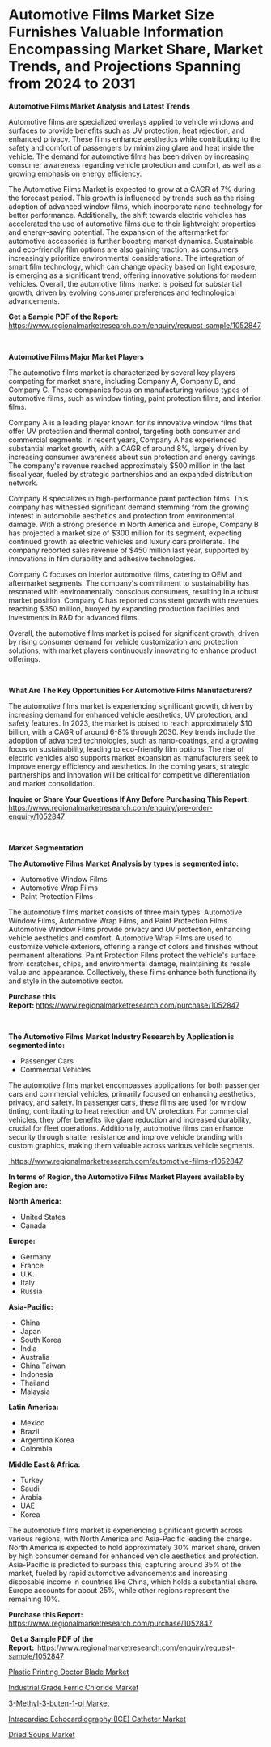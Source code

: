 <p><h1>Automotive Films Market Size Furnishes Valuable Information Encompassing Market Share, Market Trends, and Projections Spanning from 2024 to 2031</h1></p><p><strong>Automotive Films Market Analysis and Latest Trends</strong></p>
<p><p>Automotive films are specialized overlays applied to vehicle windows and surfaces to provide benefits such as UV protection, heat rejection, and enhanced privacy. These films enhance aesthetics while contributing to the safety and comfort of passengers by minimizing glare and heat inside the vehicle. The demand for automotive films has been driven by increasing consumer awareness regarding vehicle protection and comfort, as well as a growing emphasis on energy efficiency.</p><p>The Automotive Films Market is expected to grow at a CAGR of 7% during the forecast period. This growth is influenced by trends such as the rising adoption of advanced window films, which incorporate nano-technology for better performance. Additionally, the shift towards electric vehicles has accelerated the use of automotive films due to their lightweight properties and energy-saving potential. The expansion of the aftermarket for automotive accessories is further boosting market dynamics. Sustainable and eco-friendly film options are also gaining traction, as consumers increasingly prioritize environmental considerations. The integration of smart film technology, which can change opacity based on light exposure, is emerging as a significant trend, offering innovative solutions for modern vehicles. Overall, the automotive films market is poised for substantial growth, driven by evolving consumer preferences and technological advancements.</p></p>
<p><strong>Get a Sample PDF of the Report:&nbsp;</strong> <a href="https://www.regionalmarketresearch.com/enquiry/request-sample/1052847">https://www.regionalmarketresearch.com/enquiry/request-sample/1052847</a></p>
<p>&nbsp;</p>
<p><strong>Automotive Films Major Market Players</strong></p>
<p><p>The automotive films market is characterized by several key players competing for market share, including Company A, Company B, and Company C. These companies focus on manufacturing various types of automotive films, such as window tinting, paint protection films, and interior films.</p><p>Company A is a leading player known for its innovative window films that offer UV protection and thermal control, targeting both consumer and commercial segments. In recent years, Company A has experienced substantial market growth, with a CAGR of around 8%, largely driven by increasing consumer awareness about sun protection and energy savings. The company's revenue reached approximately $500 million in the last fiscal year, fueled by strategic partnerships and an expanded distribution network.</p><p>Company B specializes in high-performance paint protection films. This company has witnessed significant demand stemming from the growing interest in automobile aesthetics and protection from environmental damage. With a strong presence in North America and Europe, Company B has projected a market size of $300 million for its segment, expecting continued growth as electric vehicles and luxury cars proliferate. The company reported sales revenue of $450 million last year, supported by innovations in film durability and adhesive technologies.</p><p>Company C focuses on interior automotive films, catering to OEM and aftermarket segments. The company's commitment to sustainability has resonated with environmentally conscious consumers, resulting in a robust market position. Company C has reported consistent growth with revenues reaching $350 million, buoyed by expanding production facilities and investments in R&D for advanced films.</p><p>Overall, the automotive films market is poised for significant growth, driven by rising consumer demand for vehicle customization and protection solutions, with market players continuously innovating to enhance product offerings.</p></p>
<p>&nbsp;</p>
<p><strong>What Are The Key Opportunities For Automotive Films Manufacturers?</strong></p>
<p><p>The automotive films market is experiencing significant growth, driven by increasing demand for enhanced vehicle aesthetics, UV protection, and safety features. In 2023, the market is poised to reach approximately $10 billion, with a CAGR of around 6-8% through 2030. Key trends include the adoption of advanced technologies, such as nano-coatings, and a growing focus on sustainability, leading to eco-friendly film options. The rise of electric vehicles also supports market expansion as manufacturers seek to improve energy efficiency and aesthetics. In the coming years, strategic partnerships and innovation will be critical for competitive differentiation and market consolidation.</p></p>
<p><strong>Inquire or Share Your Questions If Any Before Purchasing This Report:</strong> <a href="https://www.regionalmarketresearch.com/enquiry/pre-order-enquiry/1052847">https://www.regionalmarketresearch.com/enquiry/pre-order-enquiry/1052847</a></p>
<p>&nbsp;</p>
<p><strong>Market Segmentation</strong></p>
<p><strong>The Automotive Films Market Analysis by types is segmented into:</strong></p>
<p><ul><li>Automotive Window Films</li><li>Automotive Wrap Films</li><li>Paint Protection Films</li></ul></p>
<p><p>The automotive films market consists of three main types: Automotive Window Films, Automotive Wrap Films, and Paint Protection Films. Automotive Window Films provide privacy and UV protection, enhancing vehicle aesthetics and comfort. Automotive Wrap Films are used to customize vehicle exteriors, offering a range of colors and finishes without permanent alterations. Paint Protection Films protect the vehicle's surface from scratches, chips, and environmental damage, maintaining its resale value and appearance. Collectively, these films enhance both functionality and style in the automotive sector.</p></p>
<p><strong>Purchase this Report:&nbsp;</strong><a href="https://www.regionalmarketresearch.com/purchase/1052847">https://www.regionalmarketresearch.com/purchase/1052847</a></p>
<p>&nbsp;</p>
<p><strong>The Automotive Films Market Industry Research by Application is segmented into:</strong></p>
<p><ul><li>Passenger Cars</li><li>Commercial Vehicles</li></ul></p>
<p><p>The automotive films market encompasses applications for both passenger cars and commercial vehicles, primarily focused on enhancing aesthetics, privacy, and safety. In passenger cars, these films are used for window tinting, contributing to heat rejection and UV protection. For commercial vehicles, they offer benefits like glare reduction and increased durability, crucial for fleet operations. Additionally, automotive films can enhance security through shatter resistance and improve vehicle branding with custom graphics, making them valuable across various vehicle segments.</p></p>
<p><a href="https://www.regionalmarketresearch.com/automotive-films-r1052847">&nbsp;https://www.regionalmarketresearch.com/automotive-films-r1052847</a></p>
<p><strong>In terms of Region, the Automotive Films Market Players available by Region are:</strong></p>
<p>
    <p> <strong> North America: </strong>
        <ul>
            <li>United States</li>
            <li>Canada</li>
        </ul>
        </p> 
    <p> <strong> Europe: </strong>
        <ul>
            <li>Germany</li>
            <li>France</li>
            <li>U.K.</li>
            <li>Italy</li>
            <li>Russia</li>
        </ul>
        </p> 
    <p> <strong> Asia-Pacific: </strong>
        <ul>
            <li>China</li>
            <li>Japan</li>
            <li>South Korea</li>
            <li>India</li>
            <li>Australia</li>
            <li>China Taiwan</li>
            <li>Indonesia</li>
            <li>Thailand</li>
            <li>Malaysia</li>
        </ul>
        </p> 
    <p> <strong> Latin America: </strong>
        <ul>
            <li>Mexico</li>
            <li>Brazil</li>
            <li>Argentina Korea</li>
            <li>Colombia</li>
        </ul>
        </p> 
    <p> <strong> Middle East & Africa: </strong>
        <ul>
            <li>Turkey</li>
            <li>Saudi</li>
            <li>Arabia</li>
            <li>UAE</li>
            <li>Korea</li>
        </ul>
    </p>
    </p>
<p><p>The automotive films market is experiencing significant growth across various regions, with North America and Asia-Pacific leading the charge. North America is expected to hold approximately 30% market share, driven by high consumer demand for enhanced vehicle aesthetics and protection. Asia-Pacific is predicted to surpass this, capturing around 35% of the market, fueled by rapid automotive advancements and increasing disposable income in countries like China, which holds a substantial share. Europe accounts for about 25%, while other regions represent the remaining 10%.</p></p>
<p><strong>Purchase this Report: </strong><a href="https://www.regionalmarketresearch.com/purchase/1052847">https://www.regionalmarketresearch.com/purchase/1052847</a></p>
<p>&nbsp;<strong>Get a Sample PDF of the Report:&nbsp;&nbsp;</strong><a href="https://www.regionalmarketresearch.com/enquiry/request-sample/1052847">https://www.regionalmarketresearch.com/enquiry/request-sample/1052847</a></p>
<p><strong></strong></p>
<p><p><a href="https://www.linkedin.com/pulse/market-leaders-laggards-global-plastic-printing-doctor-1dwqe">Plastic Printing Doctor Blade Market</a></p><p><a href="https://issuu.com/reportprime-2/docs/industrial-grade-ferric-chloride-ma_26d1efa646a1ca">Industrial Grade Ferric Chloride Market</a></p><p><a href="https://github.com/abbislposival/Market-Research-Report-List-1/blob/main/3-methyl-3-buten-1-ol-market.md">3-Methyl-3-buten-1-ol Market</a></p><p><a href="https://medium.com/@madalyell456456/intracardiac-echocardiography-ice-catheter-market-size-by-type-catheter-size-below-9f-catheter-9dcd55ff530b">Intracardiac Echocardiography (ICE) Catheter Market</a></p><p><a href="https://github.com/ParvinKhatun77/Market-Research-Report-List-1/blob/main/dried-soups-market.md">Dried Soups Market</a></p></p>
